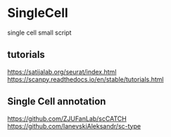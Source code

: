 # SingleCell
single cell small script
## tutorials
https://satijalab.org/seurat/index.html<br>
https://scanpy.readthedocs.io/en/stable/tutorials.html
## Single Cell annotation
https://github.com/ZJUFanLab/scCATCH<br>
https://github.com/IanevskiAleksandr/sc-type
